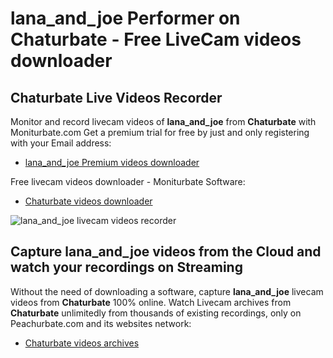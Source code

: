# lana_and_joe Performer on Chaturbate - Free LiveCam videos downloader

## Chaturbate Live Videos Recorder

Monitor and record livecam videos of **lana_and_joe** from **Chaturbate** with Moniturbate.com
Get a premium trial for free by just and only registering with your Email address:
* [lana_and_joe Premium videos downloader](https://moniturbate.com/request-demo-licence-key.html)

Free livecam videos downloader - Moniturbate Software:
* [Chaturbate videos downloader](https://moniturbate.com/moniturbate-download-software.html)

![lana_and_joe livecam videos recorder](https://peachurnet.com/templates/moniturbate-software.png)


## Capture lana_and_joe videos from the Cloud and watch your recordings on Streaming

Without the need of downloading a software, capture **lana_and_joe** livecam videos from **Chaturbate** 100% online.
Watch Livecam archives from **Chaturbate** unlimitedly from thousands of existing recordings, only on Peachurbate.com and its websites network:
* [Chaturbate videos archives](https://peachurnet.com/)